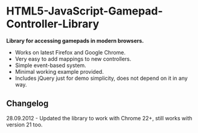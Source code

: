 HTML5-JavaScript-Gamepad-Controller-Library
===========================================

**Library for accessing gamepads in modern browsers.**

* Works on latest Firefox and Google Chrome.
* Very easy to add mappings to new controllers.
* Simple event-based system.
* Minimal working example provided.
* Includes jQuery just for demo simplicity, does not depend on it in any way.

Changelog
---------
28.09.2012 - Updated the library to work with Chrome 22+, still works with version 21 too.